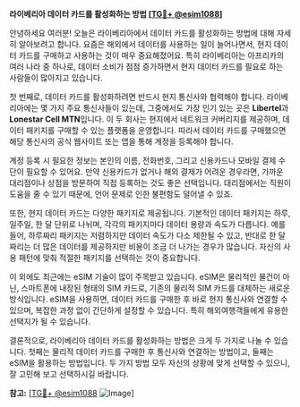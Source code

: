 **라이베리아 데이터 카드를 활성화하는 방법 [[TG💪+ @esim1088](https://t.me/s/esim1088)]**

안녕하세요 여러분! 오늘은 라이베리아에서 데이터 카드를 활성화하는 방법에 대해 자세히 알아보려고 합니다. 요즘은 해외에서 데이터를 사용하는 일이 늘어나면서, 현지 데이터 카드를 구매하고 사용하는 것이 매우 중요해졌어요. 특히 라이베리아는 아프리카의 여러 나라 중 하나로, 데이터 소비가 점점 증가하면서 현지 데이터 카드를 필요로 하는 사람들이 많아지고 있습니다.

첫 번째로, 데이터 카드를 활성화하려면 반드시 현지 통신사와 협력해야 합니다. 라이베리아에는 몇 가지 주요 통신사들이 있는데, 그중에서도 가장 인기 있는 곳은 **Libertel**과 **Lonestar Cell MTN**입니다. 이 두 회사는 현지에서 네트워크 커버리지를 제공하며, 데이터 패키지를 구매할 수 있는 플랫폼을 운영합니다. 따라서 데이터 카드를 구매했으면 해당 통신사의 공식 웹사이트 또는 앱을 통해 계정을 등록해야 합니다.

계정 등록 시 필요한 정보는 본인의 이름, 전화번호, 그리고 신용카드나 모바일 결제 수단이 필요할 수 있어요. 만약 신용카드가 없거나 해외 결제가 어려운 경우라면, 가까운 대리점이나 상점을 방문하여 직접 등록하는 것도 좋은 선택입니다. 대리점에서는 직원이 도움을 줄 수 있기 때문에, 언어 문제로 인한 불편함도 덜어낼 수 있죠.

또한, 현지 데이터 카드는 다양한 패키지로 제공됩니다. 기본적인 데이터 패키지는 하루, 일주일, 한 달 단위로 나뉘며, 각각의 패키지마다 데이터 용량과 속도가 다릅니다. 예를 들어, 하루짜리 패키지는 저렴하지만 데이터 속도가 다소 제한될 수 있고, 반대로 한 달짜리는 더 많은 데이터를 제공하지만 비용이 조금 더 나가는 경우가 많습니다. 자신의 사용 패턴에 맞춰 적절한 패키지를 선택하는 것이 중요합니다.

이 외에도 최근에는 eSIM 기술이 많이 주목받고 있습니다. eSIM은 물리적인 물건이 아닌, 스마트폰에 내장된 형태의 SIM 카드로, 기존의 물리적 SIM 카드를 대체하는 새로운 방식입니다. eSIM을 사용하면, 데이터 카드를 구매한 후 바로 현지 통신사와 연결할 수 있으며, 복잡한 과정 없이 간단하게 설정할 수 있습니다. 특히 해외여행객들에게 유용한 선택지가 될 수 있습니다.

결론적으로, 라이베리아 데이터 카드를 활성화하는 방법은 크게 두 가지로 나눌 수 있습니다. 첫째는 물리적 데이터 카드를 구매한 후 통신사와 연결하는 방법이고, 둘째는 eSIM을 활용하는 방법입니다. 두 가지 방법 모두 자신의 상황에 맞게 선택할 수 있으니, 잘 고민해 보고 선택하시길 바랍니다.

**참고:** [[TG💪+ @esim1088](https://t.me/s/esim1088) ![Image](https://i.postimg.cc/Y0z9fWf4/image.png)]